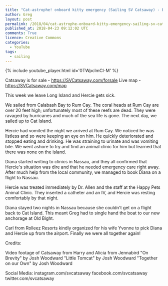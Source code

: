 ```yaml
---
title: "Cat-astrophe! onboard kitty emergency (Sailing SV Catsaway) - Ep. 31"
author: Greg
layout: post
permalink: /2018/04/cat-astrophe-onboard-kitty-emergency-sailing-sv-catsaway-ep-31
published_at: 2018-04-23 09:12:02 UTC
comments: True
licence: Creative Commons
categories:
  - YouTube
tags:
  - sailing
---
```


{% include youtube_player.html id='0TWpclmCl-M' %}

Catsaway is for sale - https://SVCatsaway.com/forsale
Live map - https://SVCatsaway.com/map

This week we leave Long Island and Hercie gets sick.

We sailed from Calabash Bay to Rum Cay.  The coral heads at Rum Cay are over 20 feet high; unfortunately most of these reefs are dead.  They were ravaged by hurricanes and much of the sea life is gone.  The next day, we sailed up to Cat Island. 

Hercie had vomited the night we arrived at Rum Cay.  We noticed he was listless and so were keeping an eye on him.  He quickly deteriorated and stopped eating and drinking.  He was straining to urinate and was vomiting bile.  We went ashore to try and find an animal clinic for him but learned that there was none on the island.  

Diana started writing to clinics in Nassau, and they all confirmed that Hercie's situation was dire and that he needed emergency care right away.  After much help from the local community, we managed to book Diana on a flight to Nassau.  

Hercie was treated immediately by Dr. Allen and the staff at the Happy Pets Animal Clinic.  They inserted a catheter and an IV, and Hercie was resting comfortably by that night.  

Diana stayed two nights in Nassau because she couldn't get on a flight back to Cat Island.  This meant Greg had to single hand the boat to our new anchorage at Old Bight.

Carl from Rolleez Resorts kindly organized for his wife Yvonne to pick Diana and Hercie up from the airport.  Finally we were all together again!

Credits:

Video footage of Catsaway  from Harry and Alicia from Jennabird
"On Brevity" by Josh Woodward
"Little Tomcat" by Josh Woodward
"Together on our Own" by Josh Woodward

Social Media:
instagram.com/svcatsaway
facebook.com/svcatsaway
twitter.com/svcatsaway


